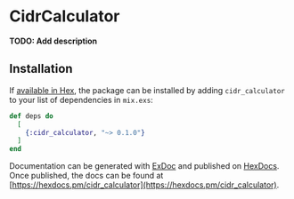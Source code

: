 # CidrCalculator

**TODO: Add description**

## Installation

If [available in Hex](https://hex.pm/docs/publish), the package can be installed
by adding `cidr_calculator` to your list of dependencies in `mix.exs`:

```elixir
def deps do
  [
    {:cidr_calculator, "~> 0.1.0"}
  ]
end
```

Documentation can be generated with [ExDoc](https://github.com/elixir-lang/ex_doc)
and published on [HexDocs](https://hexdocs.pm). Once published, the docs can
be found at [https://hexdocs.pm/cidr_calculator](https://hexdocs.pm/cidr_calculator).

